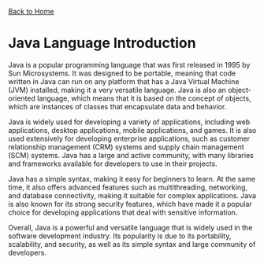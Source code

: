 [Back to Home](../README.md)
# Java Language Introduction
Java is a popular programming language 
that was first released in 1995 by Sun Microsystems. 
It was designed to be portable, 
meaning that code written in Java can run 
on any platform that has a Java Virtual Machine (JVM) installed, 
making it a very versatile language. 
Java is also an object-oriented language, 
which means that it is based on the concept of objects, 
which are instances of classes that encapsulate data and behavior.

Java is widely used for developing a variety of applications, 
including web applications, desktop applications, 
mobile applications, and games. 
It is also used extensively for developing enterprise applications, 
such as customer relationship management (CRM) systems 
and supply chain management (SCM) systems. 
Java has a large and active community, 
with many libraries and frameworks available 
for developers to use in their projects.

Java has a simple syntax, making it easy for beginners to learn. 
At the same time, it also offers advanced features such as multithreading,
networking, and database connectivity, making it suitable for complex applications. 
Java is also known for its strong security features, 
which have made it a popular choice for developing applications 
that deal with sensitive information.

Overall, Java is a powerful and versatile language 
that is widely used in the software development industry. 
Its popularity is due to its portability, 
scalability, and security, 
as well as its simple syntax and large community of developers.
